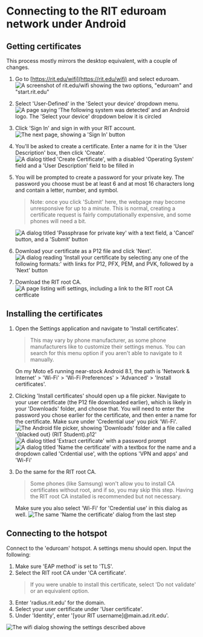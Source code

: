 # Connecting to the RIT eduroam network under Android

## Getting certificates

This process mostly mirrors the desktop equivalent, with a couple of changes.

1. Go to [https://rit.edu/wifi](https://rit.edu/wifi) and select eduroam.  
   ![A screenshot of rit.edu/wifi showing the two options, "eduroam" and "start.rit.edu"](/assets/img/eduroam-android/rit-edu-wifi.png)
2. Select 'User-Defined' in the 'Select your device' dropdown menu.  
   ![A page saying 'The following system was detected' and an Android logo. The 'Select your device' dropdown below it is circled](/assets/img/eduroam-android/os-select-android.png)
3. Click 'Sign In' and sign in with your RIT account.  
   ![The next page, showing a 'Sign In' button](/assets/img/eduroam-android/sign-in-page.png)
4. You'll be asked to create a certificate. Enter a name for it in the 'User Description' box, then click 'Create'.  
   ![A dialog titled 'Create Certificate', with a disabled 'Operating System' field and a 'User Description' field to be filled in](/assets/img/eduroam-android/create-certificate.png)
5. You will be prompted to create a password for your private key. The password you choose must be at least 6 and at most 16 characters long and contain a letter, number, and symbol.
   > Note: once you click 'Submit' here, the webpage may become unresponsive for up to a minute. This is normal, creating a certificate request is fairly computationally expensive, and some phones will need a bit.
   
   ![A dialog titled 'Passphrase for private key' with a text field, a 'Cancel' button, and a 'Submit' button](/assets/img/eduroam-android/enter-passphrase.png)
6. Download your certificate as a P12 file and click 'Next'.  
   ![A dialog reading 'Install your certificate by selecting any one of the following formats:' with links for P12, PFX, PEM, and PVK, followed by a 'Next' button](/assets/img/eduroam-android/select-format.png)
7. Download the RIT root CA.  
   ![A page listing wifi settings, including a link to the RIT root CA certficate](/assets/img/eduroam-android/rit-root-ca-download.png)

## Installing the certificates

1. Open the Settings application and navigate to 'Install certificates'.  
   > This may vary by phone manufacturer, as some phone manufacturers like to customize their settings menus. You can search for this menu option if you aren't able to navigate to it manually.
   
   On my Moto e5 running near-stock Android 8.1, the path is 'Network & Internet' > 'Wi-Fi' > 'Wi-Fi Preferences' > 'Advanced' > 'Install certificates'.
2. Clicking 'Install certificates' should open up a file picker. Navigate to your user certificate (the P12 file downloaded earlier), which is likely in your 'Downloads' folder, and choose that. You will need to enter the password you chose earlier for the certificate, and then enter a name for the certificate. Make sure under 'Credential use' you pick 'Wi-Fi'.  
   ![The Android file picker, showing 'Downloads' folder and a file called '{blacked out} (RIT Student).p12'](/assets/img/eduroam-android/downloads-p12.png)
   ![A dialog titled 'Extract certificate' with a password prompt](/assets/img/eduroam-android/cert-password.png)
   ![A dialog titled 'Name the certificate' with a textbox for the name and a dropdown called 'Crdential use', with the options 'VPN and apps' and 'Wi-Fi'](/assets/img/eduroam-android/rit-user-cert-name-dialog.png)
3. Do the same for the RIT root CA.  
   > Some phones (like Samsung) won't allow you to install CA certificates without root, and if so, you may skip this step. Having the RIT root CA installed is recommended but not necessary.
   
   Make sure you also select 'Wi-Fi' for 'Credential use' in this dialog as well.
   ![The same 'Name the certificate' dialog from the last step](/assets/img/eduroam-android/rit-root-ca-install.png)

## Connecting to the hotspot

Connect to the 'eduroam' hotspot. A settings menu should open. Input the following:
1. Make sure 'EAP method' is set to 'TLS'.
2. Select the RIT root CA under 'CA certificate'.  
   > If you were unable to install this certificate, select 'Do not validate' or an equivalent option.
3. Enter 'radius.rit.edu' for the domain.
4. Select your user certificate under 'User certificate'.
5. Under 'Identity', enter '[your RIT username]@main.ad.rit.edu'.

![The wifi dialog showing the settings described above](/assets/img/eduroam-android/eduroam-settings.png)
